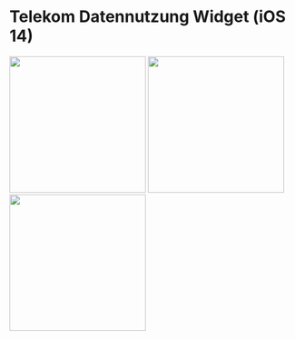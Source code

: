 # Telekom Datennutzung Widget (iOS 14) 

<div>
  <img src = "https://github.com/marcjulianschwarz/tmobile-data-usage-widget/blob/main/images/IMG_0547.png" width=240px>
  <img src = "https://github.com/marcjulianschwarz/tmobile-data-usage-widget/blob/main/images/IMG_0544.jpeg" width=240px>
  <img src = "https://github.com/marcjulianschwarz/tmobile-data-usage-widget/blob/main/images/IMG_0545.jpeg" width=240px>

</div>
